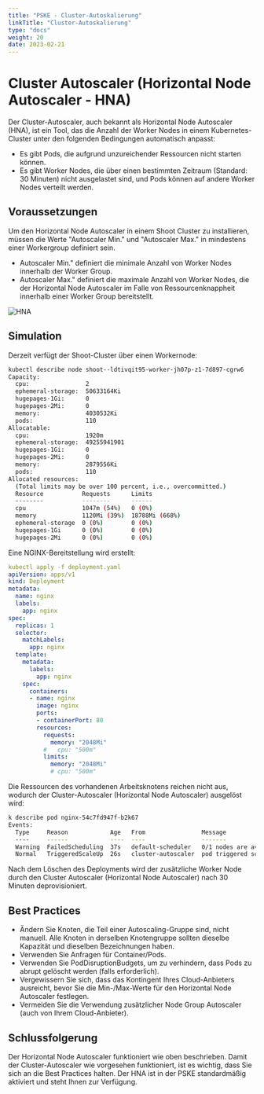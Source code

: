 ```yaml
---
title: "PSKE - Cluster-Autoskalierung"
linkTitle: "Cluster-Autoskalierung"
type: "docs"
weight: 20
date: 2023-02-21
---
```


# Cluster Autoscaler (Horizontal Node Autoscaler - HNA)

Der Cluster-Autoscaler, auch bekannt als Horizontal Node Autoscaler (HNA), ist ein Tool, das die Anzahl der Worker Nodes in einem Kubernetes-Cluster unter den folgenden Bedingungen automatisch anpasst:

- Es gibt Pods, die aufgrund unzureichender Ressourcen nicht starten können.
- Es gibt Worker Nodes, die über einen bestimmten Zeitraum (Standard: 30 Minuten) nicht ausgelastet sind, und Pods können auf andere Worker Nodes verteilt werden.

## Voraussetzungen

Um den Horizontal Node Autoscaler in einem Shoot Cluster zu installieren, müssen die Werte "Autoscaler Min." und "Autoscaler Max." in mindestens einer Workergroup definiert sein.

- Autoscaler Min." definiert die minimale Anzahl von Worker Nodes innerhalb der Worker Group.
- Autoscaler Max." definiert die maximale Anzahl von Worker Nodes, die der Horizontal Node Autoscaler im Falle von Ressourcenknappheit innerhalb einer Worker Group bereitstellt.

![HNA](/images/content/02-pske/30-clusterconfiguration/hna.png)

## Simulation

Derzeit verfügt der Shoot-Cluster über einen Workernode:

```bash
kubectl describe node shoot--ldtivqit95-worker-jh07p-z1-7d897-cgrw6
Capacity:
  cpu:                2
  ephemeral-storage:  50633164Ki
  hugepages-1Gi:      0
  hugepages-2Mi:      0
  memory:             4030532Ki
  pods:               110
Allocatable:
  cpu:                1920m
  ephemeral-storage:  49255941901
  hugepages-1Gi:      0
  hugepages-2Mi:      0
  memory:             2879556Ki
  pods:               110
Allocated resources:
  (Total limits may be over 100 percent, i.e., overcommitted.)
  Resource           Requests      Limits
  --------           --------      ------
  cpu                1047m (54%)   0 (0%)
  memory             1120Mi (39%)  18788Mi (668%)
  ephemeral-storage  0 (0%)        0 (0%)
  hugepages-1Gi      0 (0%)        0 (0%)
  hugepages-2Mi      0 (0%)        0 (0%)
```

Eine NGINX-Bereitstellung wird erstellt:

```yaml
kubectl apply -f deployment.yaml
apiVersion: apps/v1
kind: Deployment
metadata:
  name: nginx
  labels:
    app: nginx
spec:
  replicas: 1
  selector:
    matchLabels:
      app: nginx
  template:
    metadata:
      labels:
        app: nginx
    spec:
      containers:
      - name: nginx
        image: nginx
        ports:
        - containerPort: 80
        resources:
          requests:
            memory: "2048Mi"
          #   cpu: "500m"
          limits:
            memory: "2048Mi"
            # cpu: "500m"
```

Die Ressourcen des vorhandenen Arbeitsknotens reichen nicht aus, wodurch der Cluster-Autoscaler (Horizontal Node Autoscaler) ausgelöst wird:

```bash
k describe pod nginx-54c7fd947f-b2k67
Events:
  Type     Reason            Age   From                Message
  ----     ------            ----  ----                -------
  Warning  FailedScheduling  37s   default-scheduler   0/1 nodes are available: 1 Insufficient memory. preemption: 0/1 nodes are available: 1 No preemption victims found for incoming pod.
  Normal   TriggeredScaleUp  26s   cluster-autoscaler  pod triggered scale-up: [{shoot--ldtivqit95-worker-jh07p-z1 1->2 (max: 3)}]
```

Nach dem Löschen des Deployments wird der zusätzliche Worker Node durch den Cluster Autoscaler (Horizontal Node Autoscaler) nach 30 Minuten deprovisioniert.

## Best Practices

- Ändern Sie Knoten, die Teil einer Autoscaling-Gruppe sind, nicht manuell. Alle Knoten in derselben Knotengruppe sollten dieselbe Kapazität und dieselben Bezeichnungen haben.
- Verwenden Sie Anfragen für Container/Pods.
- Verwenden Sie PodDisruptionBudgets, um zu verhindern, dass Pods zu abrupt gelöscht werden (falls erforderlich).
- Vergewissern Sie sich, dass das Kontingent Ihres Cloud-Anbieters ausreicht, bevor Sie die Min-/Max-Werte für den Horizontal Node Autoscaler festlegen.
- Vermeiden Sie die Verwendung zusätzlicher Node Group Autoscaler (auch von Ihrem Cloud-Anbieter).

## Schlussfolgerung

Der Horizontal Node Autoscaler funktioniert wie oben beschrieben. Damit der Cluster-Autoscaler wie vorgesehen funktioniert, ist es wichtig, dass Sie sich an die Best Practices halten. Der HNA ist in der PSKE standardmäßig aktiviert und steht Ihnen zur Verfügung.
